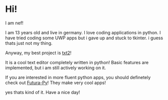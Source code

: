 # Hi!

I am nef! 

I am 13 years old and live in germany.
I love coding applications in python. 
I have tried coding some UWP apps but i gave up and stuck to tkinter. i guess thats just not my thing.

Anyway, my best project is [txt2](https://github.com/not-nef/txt2)!

It is a cool text editor completely written in python! Basic features are implemented, but i am still actively working on it.

If you are interested in more fluent python apps, you should definetely check out [Futura-Py](https://github.com/Futura-Py)!
They make very cool apps!

yes thats kind of it.
Have a nice day!
